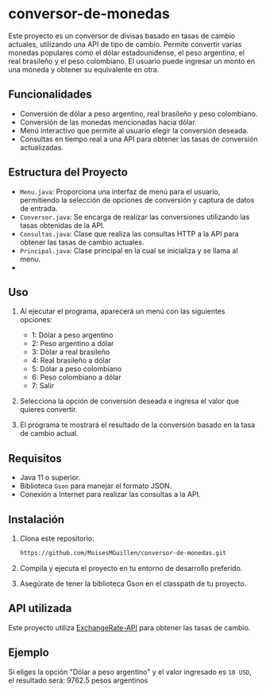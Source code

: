 # conversor-de-monedas

Este proyecto es un conversor de divisas basado en tasas de cambio actuales, utilizando una API de tipo de cambio. Permite convertir varias monedas populares como el dólar estadounidense, el peso argentino, el real brasileño y el peso colombiano. El usuario puede ingresar un monto en una moneda y obtener su equivalente en otra.

## Funcionalidades

- Conversión de dólar a peso argentino, real brasileño y peso colombiano.
- Conversión de las monedas mencionadas hacia dólar.
- Menú interactivo que permite al usuario elegir la conversión deseada.
- Consultas en tiempo real a una API para obtener las tasas de conversión actualizadas.

## Estructura del Proyecto

- `Menu.java`: Proporciona una interfaz de menú para el usuario, permitiendo la selección de opciones de conversión y captura de datos de entrada.
- `Conversor.java`: Se encarga de realizar las conversiones utilizando las tasas obtenidas de la API.
- `Consultas.java`: Clase que realiza las consultas HTTP a la API para obtener las tasas de cambio actuales.
- `Principal.java`: Clase principal en la cual se inicializa y se llama al menu.
- 
## Uso

1. Al ejecutar el programa, aparecerá un menú con las siguientes opciones:
    - 1: Dólar a peso argentino
    - 2: Peso argentino a dólar
    - 3: Dólar a real brasileño
    - 4: Real brasileño a dólar
    - 5: Dólar a peso colombiano
    - 6: Peso colombiano a dólar
    - 7: Salir

2. Selecciona la opción de conversión deseada e ingresa el valor que quieres convertir.

3. El programa te mostrará el resultado de la conversión basado en la tasa de cambio actual.

## Requisitos

- Java 11 o superior.
- Biblioteca `Gson` para manejar el formato JSON.
- Conexión a Internet para realizar las consultas a la API.

## Instalación

1. Clona este repositorio:

    ```bash
    https://github.com/MoisesMGuillen/conversor-de-monedas.git
    ```

2. Compila y ejecuta el proyecto en tu entorno de desarrollo preferido.

3. Asegúrate de tener la biblioteca Gson en el classpath de tu proyecto.

## API utilizada

Este proyecto utiliza [ExchangeRate-API](https://www.exchangerate-api.com/) para obtener las tasas de cambio.

## Ejemplo

Si eliges la opción "Dólar a peso argentino" y el valor ingresado es `10 USD`, el resultado será: 9762.5 pesos argentinos
